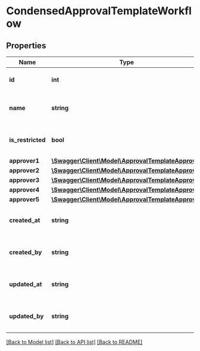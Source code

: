 # CondensedApprovalTemplateWorkflow

## Properties
Name | Type | Description | Notes
------------ | ------------- | ------------- | -------------
**id** | **int** | ID of the approval workflow. | 
**name** | **string** | Name of the approval workflow. | [optional] 
**is_restricted** | **bool** | Whether or not the criteria is restricted. | [optional] 
**approver1** | [**\Swagger\Client\Model\ApprovalTemplateApprover**](ApprovalTemplateApprover.md) |  | [optional] 
**approver2** | [**\Swagger\Client\Model\ApprovalTemplateApprover**](ApprovalTemplateApprover.md) |  | [optional] 
**approver3** | [**\Swagger\Client\Model\ApprovalTemplateApprover**](ApprovalTemplateApprover.md) |  | [optional] 
**approver4** | [**\Swagger\Client\Model\ApprovalTemplateApprover**](ApprovalTemplateApprover.md) |  | [optional] 
**approver5** | [**\Swagger\Client\Model\ApprovalTemplateApprover**](ApprovalTemplateApprover.md) |  | [optional] 
**created_at** | **string** | The creation time of the entity. | [optional] 
**created_by** | **string** | The user that created the entity. | [optional] 
**updated_at** | **string** | The last updated time of the entity. | [optional] 
**updated_by** | **string** | The user that last updated the entity. | [optional] 

[[Back to Model list]](../README.md#documentation-for-models) [[Back to API list]](../README.md#documentation-for-api-endpoints) [[Back to README]](../README.md)


